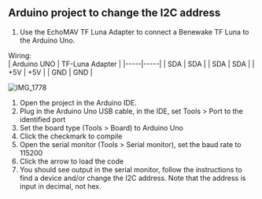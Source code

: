 ## Arduino project to change the I2C address  
1. Use the EchoMAV TF Luna Adapter to connect a Benewake TF Luna to the Arduino Uno.

Wiring:  
| Arduino UNO | TF-Luna Adapter |
|-----|-----|
| SDA | SDA |
| SDA | SDA |
| +5V | +5V |
| GND | GND |

![IMG_1778](https://github.com/user-attachments/assets/7e819551-9817-45fa-b1e3-c8fb3d57218d)

1. Open the project in the Arduino IDE.
2. Plug in the Arduino Uno USB cable, in the IDE, set Tools > Port to the identified port
3. Set the board type (Tools > Board) to Arduino Uno
4. Click the checkmark to compile
5. Open the serial monitor (Tools > Serial monitor), set the baud rate to 115200
6. Click the arrow to load the code
7. You should see output in the serial monitor, follow the instructions to find a device and/or change the I2C address. Note that the address is input in decimal, not hex.
